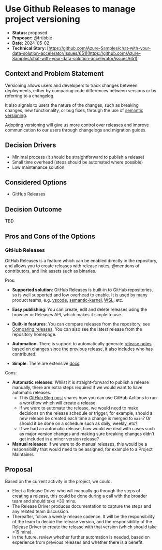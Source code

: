 # Use Github Releases to manage project versioning

* **Status:** proposed
* **Proposer:** @frtibble
* **Date:** 2024-05-02
* **Technical Story:** [https://github.com/Azure-Samples/chat-with-your-data-solution-accelerator/issues/651](https://github.com/Azure-Samples/chat-with-your-data-solution-accelerator/issues/651)

## Context and Problem Statement

Versioning allows users and developers to track changes between deployments, either by comparing code differences between versions or by referring to a changelog.

It also signals to users the nature of the changes, such as breaking changes, new functionality, or bug fixes, through the use of [semantic versioning](https://semver.org/).

Adopting versioning will give us more control over releases and improve communication to our users through changelogs and migration guides.

## Decision Drivers

* Minimal process (it should be straightforward to publish a release)
* Small time overhead (steps should be automated where possible)
* Low maintenance solution

## Considered Options

* GitHub Releases

## Decision Outcome

TBD

## Pros and Cons of the Options

### GitHub Releases

GitHub Releases is a feature which can be enabled directly in the repository, and allows you to create releases with release notes, @mentions of contributors, and link assets such as binaries.

Pros:

* **Supported solution**: GitHub Releases is built-in to GitHub repositories, so is well supported and low overhead to enable. It is used by many product teams, e.g. [vscode](https://github.com/microsoft/vscode), [semantic-kernel](https://github.com/microsoft/semantic-kernel), [WSL](https://github.com/microsoft/WSL), etc.

* **Easy publishing**: You can create, edit and delete releases using the browser or Releases API, which makes it simple to use.

* **Built-in features**: You can compare releases from the repository, see [Comparing releases](https://docs.github.com/en/repositories/releasing-projects-on-github/comparing-releases). You can also see the latest release from the repository homepage.

* **Automation**: There is support to automatically generate [release notes](https://docs.github.com/en/repositories/releasing-projects-on-github/automatically-generated-release-notes) based on changes since the previous release, it also includes who has contributed.

* **Simple**: There are extensive [docs](https://docs.github.com/en/repositories/releasing-projects-on-github/about-releases).

Cons:

* **Automatic releases**: Whilst it is straight-forward to publish a release manually, there are extra steps required if we would want to have automatic releases.
    - This [GitHub Blog post](https://github.blog/2021-12-16-5-automations-every-developer-should-be-running/#5-automate-your-releases-and-release-notes-with-github-actions) shares how you can use GitHub Actions to run a workflow which will create a release.
    - If we were to automate the release, we would need to make decisions on the release schedule or trigger, for example, should a new release be created each time a change is merged to `main`? Or should it be done on a schedule such as daily, weekly, etc?
    - If we had an automatic release, how would we deal with cases such as major version changes and making sure breaking changes didn't get included in a minor version release?
* **Manual releases**: If we were to do manual releases, this would be a responsibility that would need to be assigned, for example to a Project Maintainer.

## Proposal

Based on the current activity in the project, we could:

- Elect a Release Driver who will manually go through the steps of creating a release, this could be done during a call with the broader team and should take <30 mins.
- The Release Driver produces documentation to capture the steps and any related team discussion.
- Thereafter, follow a weekly release cadence. It will be the responsibility of the team to decide the release version, and the responsibility of the Release Driver to create the release with that version (which should take <15 mins).
- In the future, review whether further automation is needed, based on experience from previous releases and whether there is a benefit.
